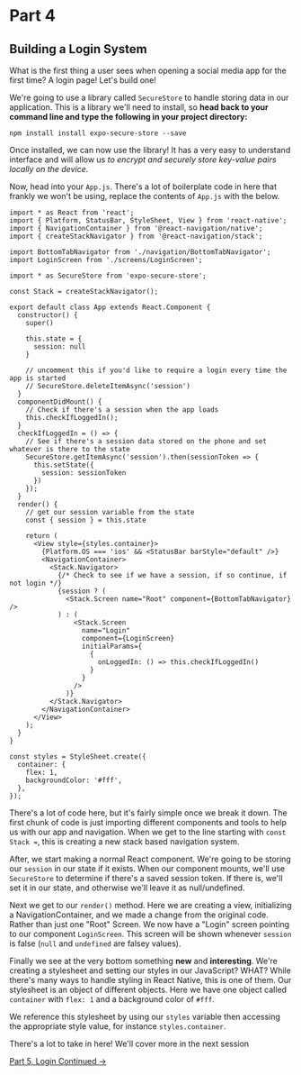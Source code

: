 # Part 4
## Building a Login System

What is the first thing a user sees when opening a social media app for the first time? A login page! Let's build one!

We're going to use a library called `SecureStore` to handle storing data in our application. This is a library we'll need to install, so **head back to your command line and type the following in your project directory:**

```
npm install install expo-secure-store --save
```

Once installed, we can now use the library! It has a very easy to understand interface and will allow us *to encrypt and securely store key-value pairs locally on the device.*

Now, head into your `App.js`. There's a lot of boilerplate code in here that frankly we won't be using, replace the contents of `App.js` with the below.

```
import * as React from 'react';
import { Platform, StatusBar, StyleSheet, View } from 'react-native';
import { NavigationContainer } from '@react-navigation/native';
import { createStackNavigator } from '@react-navigation/stack';

import BottomTabNavigator from './navigation/BottomTabNavigator';
import LoginScreen from './screens/LoginScreen';

import * as SecureStore from 'expo-secure-store';

const Stack = createStackNavigator();

export default class App extends React.Component {
  constructor() {
    super()

    this.state = {
      session: null
    }

    // uncomment this if you'd like to require a login every time the app is started
    // SecureStore.deleteItemAsync('session')
  }
  componentDidMount() {
    // Check if there's a session when the app loads
    this.checkIfLoggedIn();
  }
  checkIfLoggedIn = () => {
    // See if there's a session data stored on the phone and set whatever is there to the state
    SecureStore.getItemAsync('session').then(sessionToken => {
      this.setState({
        session: sessionToken
      })
    });
  }
  render() {
    // get our session variable from the state
    const { session } = this.state

    return (
      <View style={styles.container}>
        {Platform.OS === 'ios' && <StatusBar barStyle="default" />}
        <NavigationContainer>
          <Stack.Navigator>
            {/* Check to see if we have a session, if so continue, if not login */}
            {session ? (
              <Stack.Screen name="Root" component={BottomTabNavigator} />
            ) : (
                <Stack.Screen
                  name="Login"
                  component={LoginScreen}
                  initialParams={
                    {
                      onLoggedIn: () => this.checkIfLoggedIn()
                    }
                  }
                />
              )}
          </Stack.Navigator>
        </NavigationContainer>
      </View>
    );
  }
}

const styles = StyleSheet.create({
  container: {
    flex: 1,
    backgroundColor: '#fff',
  },
});

```

There's a lot of code here, but it's fairly simple once we break it down. The first chunk of code is just importing different components and tools to help us with our app and navigation. When we get to the line starting with `const Stack =`, this is creating a new stack based navigation system.

After, we start making a normal React component. We're going to be storing our `session` in our state if it exists. When our component mounts, we'll use `SecureStore` to determine if there's a saved session token. If there is, we'll set it in our state, and otherwise we'll leave it as null/undefined.

Next we get to our `render()` method. Here we are creating a view, initializing a NavigationContainer, and we made a change from the original code. Rather than just one "Root" Screen. We now have a "Login" screen pointing to our component `LoginScreen`. This screen will be shown whenever `session` is false (`null` and `undefined` are falsey values).

Finally we see at the very bottom something **new** and **interesting**. We're creating a stylesheet and setting our styles in our JavaScript? WHAT? While there's many ways to handle styling in React Native, this is one of them. Our stylesheet is an object of different objects. Here we have one object called `container` with `flex: 1` and a background color of `#fff`. 

We reference this stylesheet by using our `styles` variable then accessing the appropriate style value, for instance `styles.container`.

There's a lot to take in here! We'll cover more in the next session

[Part 5, Login Continued ->](part5.html)